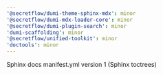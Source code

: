 ```yaml
---
'@secretflow/dumi-theme-sphinx-mdx': minor
'@secretflow/dumi-mdx-loader-core': minor
'@secretflow/dumi-plugin-search': minor
'dumi-scaffolding': minor
'@secretflow/unified-toolkit': minor
'doctools': minor
---
```


Sphinx docs manifest.yml version 1 (Sphinx toctrees)
